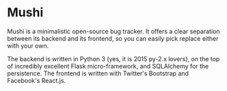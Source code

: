Mushi
=====

Mushi is a minimalistic open-source bug tracker.
It offers a clear separation between its backend and its frontend, so you can easily pick replace either with your own.

The backend is written in Python 3 (yes, it is 2015 py-2.x lovers), on the top of incredibly excellent Flask micro-framework, and SQLAlchemy for the persistence.
The frontend is written with Twitter's Bootstrap and Facebook's React.js.
